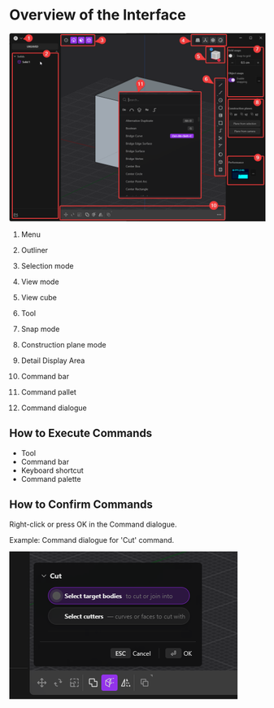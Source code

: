 # Overview of the Interface

![Interface](./img/interface.png)

1. Menu
2. Outliner
3. Selection mode
4. View mode
5. View cube
6. Tool
7. Snap mode
8. Construction plane mode
9. Detail Display Area
10. Command bar

11. Command pallet
12. Command dialogue

## How to Execute Commands

- Tool
- Command bar
- Keyboard shortcut
- Command palette

## How to Confirm Commands

Right-click or press OK in the Command dialogue.

Example: Command dialogue for 'Cut' command.

![dialogue](./img/dialogue.png)
